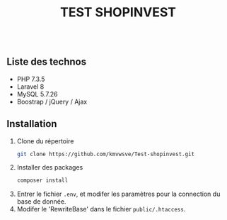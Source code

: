 <p align="center">
<h1 align="center">TEST SHOPINVEST</h1>
</p>
<br><br>

## Liste des technos
- PHP 7.3.5
- Laravel 8
- MySQL 5.7.26
- Boostrap / jQuery / Ajax


## Installation

1. Clone du répertoire
   ```sh
   git clone https://github.com/kmvwsve/Test-shopinvest.git
   ```
2. Installer des packages
   ```sh
   composer install
   ```
3. Entrer le fichier `.env`, et modifer les paramètres pour la connection du base de donnée.
4. Modifer le 'RewriteBase' dans le fichier `public/.htaccess`.


